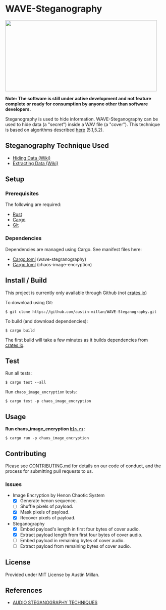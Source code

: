 # WAVE-Steganography
<img src="https://cdn-images-1.medium.com/max/1400/1*dQyfOpFWmSxrmdOcQgW6OQ.jpeg" width="480" height="225">

**Note: The software is still under active development and not
feature complete or ready for consumption by anyone other than
software developers.**

Steganography is used to hide information. WAVE-Steganography can be used
to hide data (a "secret") inside a WAV file (a "cover"). This
technique is based on algorithms described
[here](http://shodhganga.inflibnet.ac.in/bitstream/10603/147552/14/14_chapter%205.pdf)
(5.1,5.2).


## Steganography Technique Used

- [Hiding Data (Wiki)](https://github.com/austin-millan/WAVE-Steganography/wiki/Embedding)
- [Extracting Data (Wiki)](https://github.com/austin-millan/WAVE-Steganography/wiki/Extracting)


## Setup
### Prerequisites
The following are required:
* [Rust](https://www.rust-lang.org/en-US/install.html)
* [Cargo](https://doc.rust-lang.org/cargo/)
* [Git](https://git-scm.com/downloads)


###  Dependencies
Dependencies are managed using Cargo. See manifest files here:
- [Cargo.toml](https://github.com/austin-millan/WAVE-Steganography/blob/master/Cargo.toml) (wave-stegranography)
- [Cargo.toml](https://github.com/austin-millan/WAVE-Steganography/blob/master/src/chaos_image_encryption/Cargo.toml) (chaos-image-encryption)

## Install / Build

This project is currently only available through Github (not [crates.io](https://crates.io/))

To download using Git:

`$ git clone https://github.com/austin-millan/WAVE-Steganography.git`

To build (and download dependencies):

`$ cargo build`

The first build will take a few minutes as it builds dependencies from
[crates.io](https://crates.io/).


## Test

Run all tests:

`$ cargo test --all`


Run `chaos_image_encryption` tests:

`$ cargo test -p chaos_image_encryption`

## Usage

**Run chaos_image_encryption
[`bin.rs`](https://github.com/austin-millan/WAVE-Steganography/blob/master/src/scramble_image/src/main.rs):**

`$ cargo run -p chaos_image_encryption`


## Contributing
Please see
[CONTRIBUTING.md](https://github.com/austin-millan/WAVE-Steganography/blob/master/CONTRIBUTING.md) for details on our code of conduct, and the process for submitting pull requests to us.

### Issues

- Image Encryption by Henon Chaotic System
    - [x] Generate henon sequence.
    - [ ] Shuffle pixels of payload.
    - [x] Mask pixels of payload.
    - [x] Recover pixels of payload.

- Steganography
    - [x] Embed payload's length in first four bytes of cover audio.
    - [x] Extract payload length from first four bytes of cover audio.
    - [ ] Embed payload in remaining bytes of cover audio.
    - [ ] Extract payload from remaining bytes of cover audio.

## License

Provided under MIT License by Austin Millan.

## References

* [AUDIO STEGANOGRAPHY TECHNIQUES](http://shodhganga.inflibnet.ac.in/bitstream/10603/147552/14/14_chapter%205.pdf)